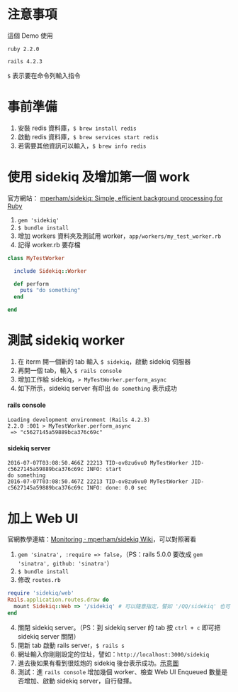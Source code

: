 # 注意事項

這個 Demo 使用

`ruby 2.2.0`

`rails 4.2.3`

`$` 表示要在命令列輸入指令

# 事前準備

1. 安裝 redis 資料庫，`$ brew install redis`
2. 啟動 redis 資料庫，`$ brew services start redis`
3. 若需要其他資訊可以輸入，`$ brew info redis`

# 使用 sidekiq 及增加第一個 work

官方網站：
[mperham/sidekiq: Simple, efficient background processing for Ruby](https://github.com/mperham/sidekiq)

1. `gem 'sidekiq'`
2. `$ bundle install`
3. 增加 workers 資料夾及測試用 worker，`app/workers/my_test_worker.rb`
4. 記得 worker.rb 要存檔

```ruby
class MyTestWorker

  include Sidekiq::Worker

  def perform
    puts "do something"
  end

end
```

# 測試 sidekiq worker

1. 在 iterm 開一個新的 tab 輸入 `$ sidekiq`，啟動 sidekiq 伺服器
2. 再開一個 tab，輸入 `$ rails console`
3. 增加工作給 sidekiq，`> MyTestWorker.perform_async`
4. 如下所示，sidekiq server 有印出 `do something` 表示成功

#### rails console
```
Loading development environment (Rails 4.2.3)
2.2.0 :001 > MyTestWorker.perform_async
 => "c5627145a59889bca376c69c"
```

#### sidekiq server
```
2016-07-07T03:08:50.466Z 22213 TID-ov8zu6vu0 MyTestWorker JID-c5627145a59889bca376c69c INFO: start
do something
2016-07-07T03:08:50.467Z 22213 TID-ov8zu6vu0 MyTestWorker JID-c5627145a59889bca376c69c INFO: done: 0.0 sec
```

# 加上 Web UI

官網教學連結：[Monitoring · mperham/sidekiq Wiki](https://github.com/mperham/sidekiq/wiki/Monitoring)，可以對照著看

1. `gem 'sinatra', :require => false`，（PS：rails 5.0.0 要改成 `gem 'sinatra', github: 'sinatra'`）
2. `$ bundle install`
3. 修改 `routes.rb`

```ruby
require 'sidekiq/web'
Rails.application.routes.draw do
  mount Sidekiq::Web => '/sidekiq' # 可以隨意指定，譬如 '/QQ/sidekiq' 也可以
end
```

4. 關閉 sidekiq server。（PS：到 sidekiq server 的 tab 按 `ctrl + c` 即可把 sidekiq server 關閉）
5. 開新 tab 啟動 rails server，`$ rails s`
6. 網址輸入你剛剛設定的位址，譬如：`http://localhost:3000/sidekiq`
7. 進去後如果有看到很炫炮的 sidekiq 後台表示成功。[示意圖](https://raw.githubusercontent.com/mperham/sidekiq/master/examples/web-ui.png)
8. 測試：進 `rails console` 增加幾個 worker、檢查 Web UI Enqueued 數量是否增加、啟動 sidekiq server，自行發揮。
